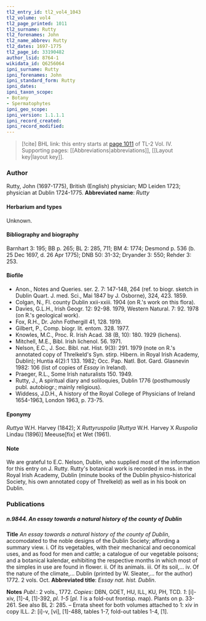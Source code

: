 ```yaml
---
tl2_entry_id: tl2_vol4_1043
tl2_volume: vol4
tl2_page_printed: 1011
tl2_surname: Rutty
tl2_forenames: John
tl2_name_abbrev: Rutty
tl2_dates: 1697-1775
tl2_page_id: 33190482
author_lsid: 8764-1
wikidata_id: Q6256064
ipni_surname: Rutty
ipni_forenames: John
ipni_standard_form: Rutty
ipni_dates: 
ipni_taxon_scope: 
- Botany
- Spermatophytes
ipni_geo_scope: 
ipni_version: 1.1.1.1
ipni_record_created: 
ipni_record_modified:
---
```



> [!cite] BHL link: this entry starts at [page 1011](https://www.biodiversitylibrary.org/page/33190482) of TL-2 Vol. IV.
> Supporting pages: [[Abbreviations|abbreviations]], [[Layout key|layout key]].

### Author

Rutty, John (1697-1775), British (English) physician; MD Leiden 1723; physician at Dublin 1724-1775. 
**Abbreviated name**: *Rutty*

#### Herbarium and types

Unknown.

#### Bibliography and biography

Barnhart 3: 195; BB p. 265; BL 2: 285, 711; BM 4: 1774; Desmond p. 536 (b. 25 Dec 1697, d. 26 Apr 1775); DNB 50: 31-32; Dryander 3: 550; Rehder 3: 253.

#### Biofile

- Anon., Notes and Queries. ser. 2. 7: 147-148, 264 (ref. to biogr. sketch in Dublin Quart. J. med. Sci., Mai 1847 by J. Osborne), 324, 423. 1859.
- Colgan, N., Fl. county Dublin xxii-xxiii. 1904 (on R.'s work on this flora).
- Davies, G.L.H., Irish Geogr. 12: 92-98. 1979, Western Natural. 7: 92. 1978 (on R.'s geological work).
- Fox, R.H., Dr. John Fothergill 41, 128. 1919.
- Gilbert, P., Comp. biogr. lit. entom. 328. 1977.
- Knowles, M.C., Proc. R. Irish Acad. 38 (B, 10): 180. 1929 (lichens).
- Mitchell, M.E., Bibl. Irish lichenol. 56. 1971.
- Nelson, E.C., J. Soc. Bibl. nat. Hist. 9(3): 291. 1979 (note on R.'s annotated copy of Threlkeld's Syn. stirp. Hibern. in Royal Irish Academy, Dublin); Huntia 4(2):1 133. 1982; Occ. Pap. Natl. Bot. Gard. Glasnevin 1982: 106 (list of copies of *Essay* in Ireland).
- Praeger, R.L., Some Irish naturalists 150. 1949.
- Rutty, J., A spiritual diary and soliloquies, Dublin 1776 (posthumously publ. autobiogr.; mainly religious).
- Widdess, J.D.H., A history of the Royal College of Physicians of Ireland 1654-1963, London 1963, p. 73-75.

#### Eponymy

*Ruttya* W.H. Harvey (1842); X *Ruttyruspolia* \[*Ruttya* W.H. Harvey X *Ruspolia* Lindau (1896)\] Meeuse\[fix\] et Wet (1961).

#### Note

We are grateful to E.C. Nelson, Dublin, who supplied most of the information for this entry on J. Rutty. Rutty's botanical work is recorded in mss. in the Royal Irish Academy, Dublin (minute books of the Dublin physico-historical Society, his own annotated copy of Threlkeld) as well as in his book on Dublin.

### Publications

##### n.9844. An essay towards a natural history of the county of Dublin

**Title**
*An essay towards a natural history of the county of Dublin*, accomodated to the noble designs of the Dublin Society; affording a summary view. i. Of its vegetables, with their mechanical and oeconomical uses, and as food for men and cattle; a catalogue of our vegetable poisons; and a botanical kalendar, exhibiting the respective months in which most of the simples in use are found in flower. ii. Of its animals. iii. Of its soil,... iv. Of the nature of the climate,... Dublin (printed by W. Sleater,... for the author) 1772. 2 vols. Oct.
**Abbreviated title**: *Essay nat. hist. Dublin*.

**Notes**
*Publ*.: 2 vols., 1772. *Copies*: DBN, GOET, HU, ILL, KU, PH, TCD.
*1*: \[i\]-xiv, \[1\]-4, \[1\]-392, *pl. 1-5* \[*pl. 1* is a fold-out frontisp. map). Plants on p. 33-261. See also BL 2: 285. – Errata sheet for both volumes attached to 1: xiv in copy ILL.
*2*: \[i\]-v, \[vi\], \[1\]-488, tables 1-7, fold-out tables 1-4, \[1\].

